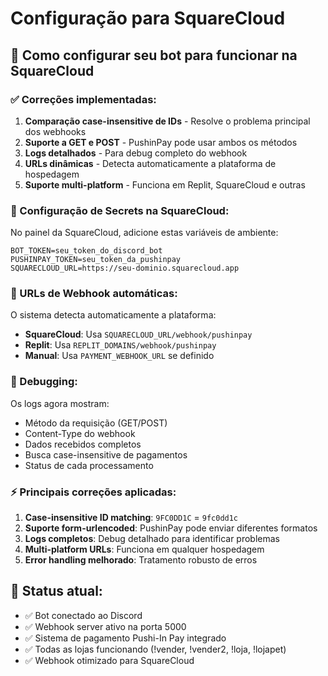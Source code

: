 # Configuração para SquareCloud

## 🚀 Como configurar seu bot para funcionar na SquareCloud

### ✅ Correções implementadas:

1. **Comparação case-insensitive de IDs** - Resolve o problema principal dos webhooks
2. **Suporte a GET e POST** - PushinPay pode usar ambos os métodos
3. **Logs detalhados** - Para debug completo do webhook
4. **URLs dinâmicas** - Detecta automaticamente a plataforma de hospedagem
5. **Suporte multi-platform** - Funciona em Replit, SquareCloud e outras

### 🔧 Configuração de Secrets na SquareCloud:

No painel da SquareCloud, adicione estas variáveis de ambiente:

```
BOT_TOKEN=seu_token_do_discord_bot
PUSHINPAY_TOKEN=seu_token_da_pushinpay
SQUARECLOUD_URL=https://seu-dominio.squarecloud.app
```

### 📡 URLs de Webhook automáticas:

O sistema detecta automaticamente a plataforma:

- **SquareCloud**: Usa `SQUARECLOUD_URL/webhook/pushinpay`
- **Replit**: Usa `REPLIT_DOMAINS/webhook/pushinpay` 
- **Manual**: Usa `PAYMENT_WEBHOOK_URL` se definido

### 🐛 Debugging:

Os logs agora mostram:
- Método da requisição (GET/POST)
- Content-Type do webhook
- Dados recebidos completos
- Busca case-insensitive de pagamentos
- Status de cada processamento

### ⚡ Principais correções aplicadas:

1. **Case-insensitive ID matching**: `9FC0DD1C` = `9fc0dd1c`
2. **Suporte form-urlencoded**: PushinPay pode enviar diferentes formatos
3. **Logs completos**: Debug detalhado para identificar problemas
4. **Multi-platform URLs**: Funciona em qualquer hospedagem
5. **Error handling melhorado**: Tratamento robusto de erros

## 🎯 Status atual:
- ✅ Bot conectado ao Discord
- ✅ Webhook server ativo na porta 5000
- ✅ Sistema de pagamento Pushi-In Pay integrado
- ✅ Todas as lojas funcionando (!vender, !vender2, !loja, !lojapet)
- ✅ Webhook otimizado para SquareCloud